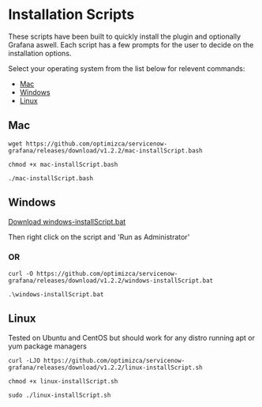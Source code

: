 # Installation Scripts

These scripts have been built to quickly install the plugin and optionally Grafana aswell. Each script has a few prompts for the user to decide on the installation options.

Select your operating system from the list below for relevent commands:

- [Mac](#mac)
- [Windows](#windows)
- [Linux](#linux)

## Mac

```
wget https://github.com/optimizca/servicenow-grafana/releases/download/v1.2.2/mac-installScript.bash
```

```
chmod +x mac-installScript.bash
```

```
./mac-installScript.bash
```

## Windows

[Download windows-installScript.bat](https://github.com/optimizca/servicenow-grafana/releases/download/v1.2.2/windows-installScript.bat)

Then right click on the script and 'Run as Administrator'

### OR

```
curl -O https://github.com/optimizca/servicenow-grafana/releases/download/v1.2.2/windows-installScript.bat
```

```
.\windows-installScript.bat
```

## Linux

Tested on Ubuntu and CentOS but should work for any distro running apt or yum package managers

```
curl -LJO https://github.com/optimizca/servicenow-grafana/releases/download/v1.2.2/linux-installScript.sh
```

```
chmod +x linux-installScript.sh
```

```
sudo ./linux-installScript.sh
```
